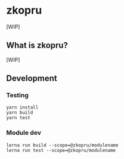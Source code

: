# zkopru

[WIP]

## What is zkopru?

[WIP]

## Development

### Testing

```shell
yarn install
yarn build
yarn test
```

### Module dev

```shell
lerna run build --scope=@zkopru/modulename
lerna run test --scope=@zkopru/modulename
```
